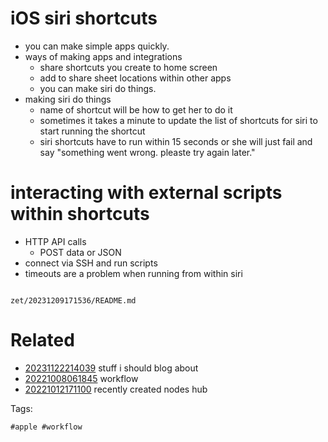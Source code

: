 # iOS siri shortcuts

- you can make simple apps quickly.
- ways of making apps and integrations
  - share shortcuts you create to home screen
  - add to share sheet locations within other apps
  - you can make siri do things.
- making siri do things
  - name of shortcut will be how to get her to do it
  - sometimes it takes a minute to update the list of shortcuts for siri to start running the shortcut
  - siri shortcuts have to run within 15 seconds or she will just fail and say "something went wrong. pleaste try again later."

# interacting with external scripts within shortcuts
- HTTP API calls
  - POST data or JSON
- connect via SSH and run scripts
- timeouts are a problem when running from within siri

```
```

` zet/20231209171536/README.md `

# Related

- [20231122214039](/zet/20231122214039/README.md) stuff i should blog about
- [20221008061845](/zet/20221008061845/README.md) workflow
- [20221012171100](/zet/20221012171100/README.md) recently created nodes hub

Tags:

    #apple #workflow
